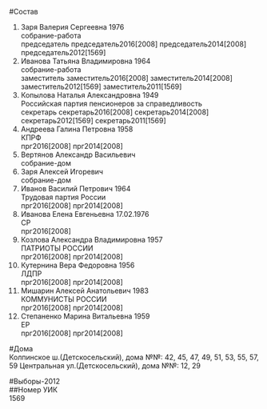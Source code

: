#Состав  
1. Заря Валерия Сергеевна 1976  
    собрание-работа  
    председатель председатель2016[2008] председатель2014[2008] председатель2012[1569]  
2. Иванова Татьяна Владимировна 1964  
    собрание-работа  
    заместитель заместитель2016[2008] заместитель2014[2008] заместитель2012[1569] заместитель2011[1569]  
3. Копылова Наталья Александровна 1949  
    Российская партия пенсионеров за справедливость  
    секретарь секретарь2016[2008] секретарь2014[2008] секретарь2012[1569] секретарь2011[1569]  
4. Андреева Галина Петровна 1958  
    КПРФ  
    прг2016[2008] прг2014[2008]  
5. Вертянов Александр Васильевич  
    собрание-дом  
6. Заря Алексей Игоревич  
    собрание-дом  
7. Иванов Василий Петрович 1964  
    Трудовая партия России  
    прг2016[2008] прг2014[2008]  
8. Иванова Елена Евгеньевна 17.02.1976  
    СР  
    прг2016[2008]  
9. Козлова Александра Владимировна 1957  
    ПАТРИОТЫ РОССИИ  
    прг2016[2008] прг2014[2008]  
10. Кутернина Вера Федоровна 1956  
    ЛДПР  
    прг2016[2008] прг2014[2008]  
11. Мишарин Алексей Анатольевич 1983  
    КОММУНИСТЫ РОССИИ  
    прг2016[2008] прг2014[2008]  
12. Степаненко Марина Витальевна 1959  
    ЕР  
    прг2016[2008] прг2014[2008]  
  
#Дома  
Колпинское ш.(Детскосельский), дома №№: 42, 45, 47, 49, 51, 53, 55, 57, 59 Центральная ул.(Детскосельский), дома №№: 12, 29  
  
#Выборы-2012  
##Номер УИК  
1569  
